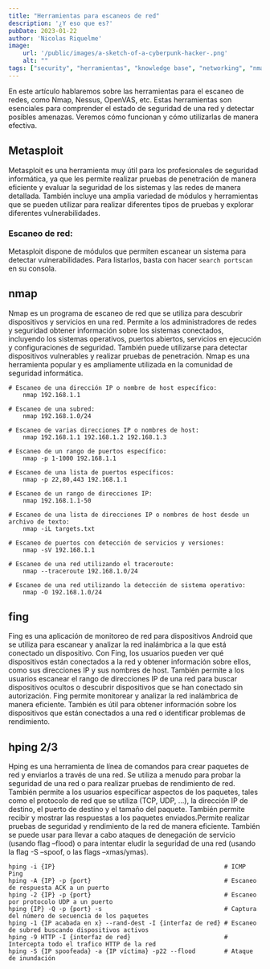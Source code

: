 ```yaml
---
title: "Herramientas para escaneos de red"
description: '¿Y eso que es?'
pubDate: 2023-01-22
author: 'Nicolas Riquelme'
image: 
    url: '/public/images/a-sketch-of-a-cyberpunk-hacker-.png'
    alt: ""
tags: ["security", "herramientas", "knowledge base", "networking", "nmap", "metasploit", "hping", "fing"]
---
```

En este artículo hablaremos sobre las herramientas para el escaneo de redes, como Nmap, Nessus, OpenVAS, etc. Estas herramientas son esenciales para comprender el estado de seguridad de una red y detectar posibles amenazas. Veremos cómo funcionan y cómo utilizarlas de manera efectiva.

## Metasploit
Metasploit es una herramienta muy útil para los profesionales de seguridad informática, ya que les permite realizar pruebas de penetración de manera eficiente y evaluar la seguridad de los sistemas y las redes de manera detallada. También incluye una amplia variedad de módulos y herramientas que se pueden utilizar para realizar diferentes tipos de pruebas y explorar diferentes vulnerabilidades.


### Escaneo de red:
Metasploit dispone de módulos que permiten escanear un sistema para detectar vulnerabilidades. Para listarlos, basta con hacer `search portscan` en su consola.


## nmap
Nmap es un programa de escaneo de red que se utiliza para descubrir dispositivos y servicios en una red. Permite a los administradores de redes y seguridad obtener información sobre los sistemas conectados, incluyendo los sistemas operativos, puertos abiertos, servicios en ejecución y configuraciones de seguridad. También puede utilizarse para detectar dispositivos vulnerables y realizar pruebas de penetración. Nmap es una herramienta popular y es ampliamente utilizada en la comunidad de seguridad informática.

    # Escaneo de una dirección IP o nombre de host específico:
        nmap 192.168.1.1 
    
    # Escaneo de una subred:
        nmap 192.168.1.0/24
    
    # Escaneo de varias direcciones IP o nombres de host:
        nmap 192.168.1.1 192.168.1.2 192.168.1.3
    
    # Escaneo de un rango de puertos específico:
        nmap -p 1-1000 192.168.1.1
    
    # Escaneo de una lista de puertos específicos:
        nmap -p 22,80,443 192.168.1.1
    
    # Escaneo de un rango de direcciones IP:
        nmap 192.168.1.1-50
    
    # Escaneo de una lista de direcciones IP o nombres de host desde un archivo de texto:
        nmap -iL targets.txt
    
    # Escaneo de puertos con detección de servicios y versiones:
        nmap -sV 192.168.1.1
    
    # Escaneo de una red utilizando el traceroute:
        nmap --traceroute 192.168.1.0/24
    
    # Escaneo de una red utilizando la detección de sistema operativo:
        nmap -O 192.168.1.0/24


## fing

Fing es una aplicación de monitoreo de red para dispositivos Android que se utiliza para escanear y analizar la red inalámbrica a la que está conectado un dispositivo. Con Fing, los usuarios pueden ver qué dispositivos están conectados a la red y obtener información sobre ellos, como sus direcciones IP y sus nombres de host. También permite a los usuarios escanear el rango de direcciones IP de una red para buscar dispositivos ocultos o descubrir dispositivos que se han conectado sin autorización. Fing permite monitorear y analizar la red inalámbrica de manera eficiente. También es útil para obtener información sobre los dispositivos que están conectados a una red o identificar problemas de rendimiento.


## hping 2/3
Hping es una herramienta de línea de comandos para crear paquetes de red y enviarlos a través de una red. Se utiliza a menudo para probar la seguridad de una red o para realizar pruebas de rendimiento de red. También permite a los usuarios especificar aspectos de los paquetes, tales como el protocolo de red que se utiliza (TCP, UDP, &#x2026;), la dirección IP de destino, el puerto de destino y el tamaño del paquete. También permite recibir y mostrar las respuestas a los paquetes enviados.Permite realizar pruebas de seguridad y rendimiento de la red de manera eficiente. También se puede usar para llevar a cabo ataques de denegación de servicio (usando flag &#x2013;flood) o para intentar eludir la seguridad de una red (usando la flag -S &#x2013;spoof, o las flags &#x2013;xmas/ymas).

    hping -i {IP}                                               # ICMP Ping
    hping -A {IP} -p {port}                                     # Escaneo de respuesta ACK a un puerto
    hping -2 {IP} -p {port}                                     # Escaneo por protocolo UDP a un puerto
    hping {IP} -Q -p {port} -s                                  # Captura del número de secuencia de los paquetes
    hping -1 {IP acabada en x} --rand-dest -I {interfaz de red} # Escaneo de subred buscando dispositivos activos
    hping -9 HTTP -I {interfaz de red}                          # Intercepta todo el trafico HTTP de la red
    hping -S {IP spoofeada} -a {IP víctima} -p22 --flood        # Ataque de inundación